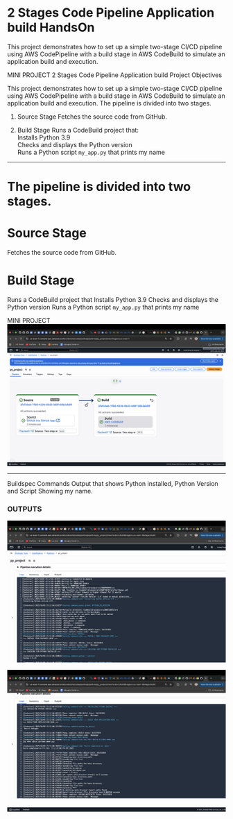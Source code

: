 # 2 Stages Code Pipeline Application build HandsOn
This project demonstrates how to set up a simple two-stage CI/CD pipeline using AWS CodePipeline with a build stage in AWS CodeBuild to simulate an application build and execution.

MINI PROJECT 
2 Stages Code Pipeline Application build Project Objectives

This project demonstrates how to set up a simple two-stage CI/CD pipeline using AWS CodePipeline with a build stage in AWS CodeBuild to simulate an application build and execution.
The pipeline is divided into two stages.
1. Source Stage 
   Fetches the source code from GitHub.

2. Build Stage 
   Runs a CodeBuild project that:  
   Installs Python 3.9  
   Checks and displays the Python version  
   Runs a Python script `my_app.py` that prints my name  

---
# The pipeline is divided into two stages.  
 # Source Stage
 Fetches the source code from GitHub.
 # Build Stage
 Runs a CodeBuild project that
 Installs Python 3.9
 Checks and displays the Python version
 Runs a Python script `my_app.py` that prints my name

MINI PROJECT 
[![Project](./images/pipeline.png)](images/pipeline.png)

---

Buildspec Commands Output that shows Python installed, Python Version and Script Showing my name.
### OUTPUTS

[![Output 1](./images/2nd.png)](images/2nd.png)

[![Output 2](./images/22nd.png)](images/22nd.png)
